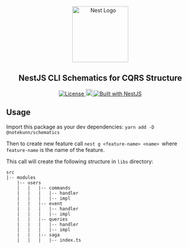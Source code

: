 <h1 align="center"></h1>

<div align="center">
  <a href="http://nestjs.com/" target="_blank">
    <img src="https://nestjs.com/img/logo_text.svg" width="150" alt="Nest Logo" />
  </a>
</div>

<h2 align="center">NestJS CLI Schematics for CQRS Structure</h2>

<div align="center">
  <a href="https://nestjs.com" target="_blank">
    <img src="https://img.shields.io/badge/license-MIT-brightgreen.svg" alt="License" />
    <img src="https://badge.fury.io/js/%40nestjsplus%2Fdyn-schematics.svg" alt="npm version" height="18">
    <img src="https://img.shields.io/badge/built%20with-NestJs-red.svg" alt="Built with NestJS">
  </a>
</div>

## Usage
Import this package as your dev dependencies:
`yarn add -D @notekunn/schematics`

Then to create new feature call `nest g <feature-name> <name> `where `feature-name` is the name of the feature.

This call will create the following structure in `libs` directory:
```
src
|-- modules
    |-- users
    |   |   |-- commands
    |   |   |   |-- handler
    |   |   |   |-- impl
    |   |   |-- event
    |   |   |   |-- handler
    |   |   |   |-- impl
    |   |   |-- queries
    |   |   |   |-- handler
    |   |   |   |-- impl
    |   |   |-- saga
    |   |   |   |-- index.ts
```